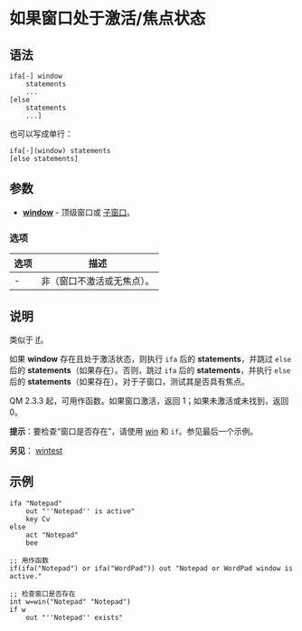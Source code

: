 # 如果窗口处于激活/焦点状态

## 语法

```qm
ifa[-] window
    statements
    ...
[else
    statements
    ...]
```

也可以写成单行：

```qm
ifa[-](window) statements
[else statements]
```

## 参数

- **[window](IDP_WINDOWEXPRESSION.md)** - 顶级窗口或 [子窗口](IDP_WINDOWSTYLES.md)。

### 选项

| 选项 | 描述 |
|------|------|
| - | 非（窗口不激活或无焦点）。 |

## 说明

类似于 [if](IDP_IF.md)。

如果 **window** 存在且处于激活状态，则执行 `ifa` 后的 **statements**，并跳过 `else` 后的 **statements**（如果存在）。否则，跳过 `ifa` 后的 **statements**，并执行 `else` 后的 **statements**（如果存在）。对于子窗口，测试其是否具有焦点。

QM 2.3.3 起，可用作函数。如果窗口激活，返回 1；如果未激活或未找到，返回 0。

**提示**：要检查“窗口是否存在”，请使用 [win](IDP_WIN.md) 和 `if`。参见最后一个示例。

**另见**： [wintest](IDP_WIN.md)

## 示例

```qm
ifa "Notepad"
    out "''Notepad'' is active"
    key Cv
else
    act "Notepad"
    bee

;; 用作函数
if(ifa("Notepad") or ifa("WordPad")) out "Notepad or WordPad window is active."

;; 检查窗口是否存在
int w=win("Notepad" "Notepad")
if w
    out "''Notepad'' exists"
```